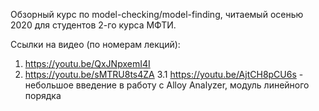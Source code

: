 Обзорный курс по model-checking/model-finding, читаемый осенью 2020 для студентов 2-го курса МФТИ.

Ссылки на видео (по номерам лекций):
1. https://youtu.be/QxJNpxemI4I
2. https://youtu.be/sMTRU8ts4ZA
3.1 https://youtu.be/AjtCH8pCU6s - небольшое введение в работу с Alloy Analyzer, модуль линейного порядка
